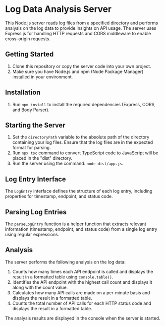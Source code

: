 # Log Data Analysis Server

This Node.js server reads log files from a specified directory and performs analysis on the log data to provide insights on API usage. The server uses Express.js for handling HTTP requests and CORS middleware to enable cross-origin requests.

## Getting Started

1. Clone this repository or copy the server code into your own project.
2. Make sure you have Node.js and npm (Node Package Manager) installed in your environment.

## Installation

1. Run `npm install` to install the required dependencies (Express, CORS, and Body Parser).

## Starting the Server

1. Set the `directoryPath` variable to the absolute path of the directory containing your log files. Ensure that the log files are in the expected format for parsing.
2. Run `npx tsc` command to convert TypeScript code to JavaScript will be placed in the "dist" directory.
2. Run the server using the command: `node dist/app.js`.

## Log Entry Interface

The `LogEntry` interface defines the structure of each log entry, including properties for timestamp, endpoint, and status code.

## Parsing Log Entries

The `parseLogEntry` function is a helper function that extracts relevant information (timestamp, endpoint, and status code) from a single log entry using regular expressions.

## Analysis

The server performs the following analysis on the log data:
1. Counts how many times each API endpoint is called and displays the result in a formatted table using `console.table()`.
2. Identifies the API endpoint with the highest call count and displays it along with the count value.
3. Calculates how many API calls are made on a per-minute basis and displays the result in a formatted table.
4. Counts the total number of API calls for each HTTP status code and displays the result in a formatted table.

The analysis results are displayed in the console when the server is started.

